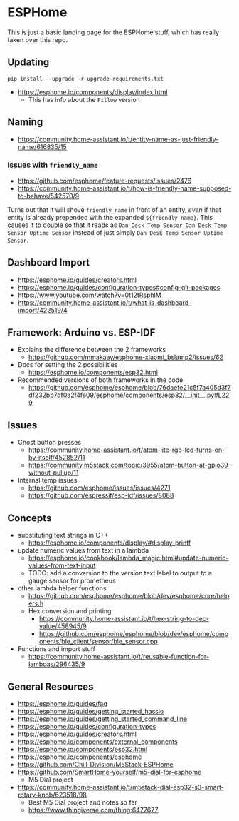 # ESPHome

This is just a basic landing page for the ESPHome stuff, which has really taken over this repo.

## Updating

```
pip install --upgrade -r upgrade-requirements.txt
```

* https://esphome.io/components/display/index.html
  * This has info about the `Pillow` version

## Naming

* https://community.home-assistant.io/t/entity-name-as-just-friendly-name/616835/15

### Issues with `friendly_name`

* https://github.com/esphome/feature-requests/issues/2476
* https://community.home-assistant.io/t/how-is-friendly-name-supposed-to-behave/542570/9

Turns out that it will shove `friendly_name` in front of an 
entity, _even_ if that entity is already prepended with the 
expanded `${friendly_name}`. This causes it to double so that 
it reads as `Dan Desk Temp Sensor Dan Desk Temp Sensor Uptime Sensor` 
instead of just simply `Dan Desk Temp Sensor Uptime Sensor`.

## Dashboard Import

* https://esphome.io/guides/creators.html
* https://esphome.io/guides/configuration-types#config-git-packages
* https://www.youtube.com/watch?v=0t12tRsphlM
* https://community.home-assistant.io/t/what-is-dashboard-import/422519/4

## Framework: Arduino vs. ESP-IDF

* Explains the difference between the 2 frameworks
  * https://github.com/mmakaay/esphome-xiaomi_bslamp2/issues/62
* Docs for setting the 2 possibilities
  * https://esphome.io/components/esp32.html
* Recommended versions of both frameworks in the code
  * https://github.com/esphome/esphome/blob/76daefe21c5f7a405d3f7df232bb7df0a2f4fe09/esphome/components/esp32/__init__.py#L229

## Issues

* Ghost button presses
  * https://community.home-assistant.io/t/atom-lite-rgb-led-turns-on-by-itself/452852/11
  * https://community.m5stack.com/topic/3955/atom-button-at-gpio39-without-pullup/11
* Internal temp issues
  * https://github.com/esphome/issues/issues/4271
  * https://github.com/espressif/esp-idf/issues/8088

## Concepts

* substituting text strings in C++
  * https://esphome.io/components/display/#display-printf
* update numeric values from text in a lambda
  * https://esphome.io/cookbook/lambda_magic.html#update-numeric-values-from-text-input
  * TODO: add a conversion to the version text label to output to a gauge sensor for prometheus
* other lambda helper functions
  * https://github.com/esphome/esphome/blob/dev/esphome/core/helpers.h
  * Hex conversion and printing
    * https://community.home-assistant.io/t/hex-string-to-dec-value/458945/9
    * https://github.com/esphome/esphome/blob/dev/esphome/components/ble_client/sensor/ble_sensor.cpp
* Functions and import stuff
  * https://community.home-assistant.io/t/reusable-function-for-lambdas/296435/9

## General Resources

* https://esphome.io/guides/faq
* https://esphome.io/guides/getting_started_hassio
* https://esphome.io/guides/getting_started_command_line
* https://esphome.io/guides/configuration-types
* https://esphome.io/guides/creators.html
* https://esphome.io/components/external_components
* https://esphome.io/components/esp32.html
* https://esphome.io/components/esphome
* https://github.com/Chill-Division/M5Stack-ESPHome
* https://github.com/SmartHome-yourself/m5-dial-for-esphome
  * M5 Dial project
* https://community.home-assistant.io/t/m5stack-dial-esp32-s3-smart-rotary-knob/623518/98
  * Best M5 Dial project and notes so far
  * https://www.thingiverse.com/thing:6477677
